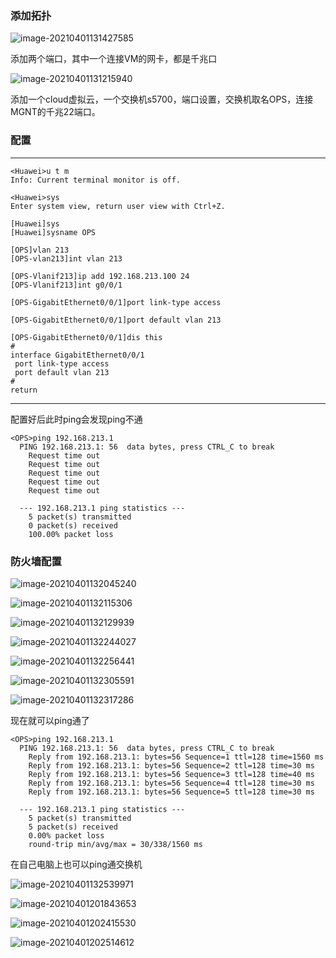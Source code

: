 ### 添加拓扑

![image-20210401131427585](https://i.loli.net/2021/04/01/Tp4xXwesP1vcm3k.png)

添加两个端口，其中一个连接VM的网卡，都是千兆口



![image-20210401131215940](https://i.loli.net/2021/04/01/Sp9RFq1xT8GclKJ.png)

添加一个cloud虚拟云，一个交换机s5700，端口设置，交换机取名OPS，连接MGNT的千兆22端口。

### 配置

------

```
<Huawei>u t m
Info: Current terminal monitor is off.

<Huawei>sys
Enter system view, return user view with Ctrl+Z.

[Huawei]sys	
[Huawei]sysname OPS

[OPS]vlan 213
[OPS-vlan213]int vlan 213

[OPS-Vlanif213]ip add 192.168.213.100 24
[OPS-Vlanif213]int g0/0/1

[OPS-GigabitEthernet0/0/1]port link-type access 

[OPS-GigabitEthernet0/0/1]port default vlan 213

[OPS-GigabitEthernet0/0/1]dis this
#
interface GigabitEthernet0/0/1
 port link-type access
 port default vlan 213
#
return
```

------

配置好后此时ping会发现ping不通

```
<OPS>ping 192.168.213.1
  PING 192.168.213.1: 56  data bytes, press CTRL_C to break
    Request time out
    Request time out
    Request time out
    Request time out
    Request time out

  --- 192.168.213.1 ping statistics ---
    5 packet(s) transmitted
    0 packet(s) received
    100.00% packet loss
```

### 防火墙配置

![image-20210401132045240](https://i.loli.net/2021/04/01/5borsZ6cXjBk7PQ.png)

![image-20210401132115306](https://i.loli.net/2021/04/01/LV5XQvkhlAtIE7q.png)

![image-20210401132129939](https://i.loli.net/2021/04/01/TvkDBLq1selpIdh.png)

![image-20210401132244027](https://i.loli.net/2021/04/01/fX8zvjlNERi64mK.png)

![image-20210401132256441](https://i.loli.net/2021/04/01/KhVoXYcy7UmWu1g.png)

![image-20210401132305591](https://i.loli.net/2021/04/01/7lCha9cI8XvHSGy.png)

![image-20210401132317286](https://i.loli.net/2021/04/01/5nuoNPZXDeyghQw.png)

现在就可以ping通了

```
<OPS>ping 192.168.213.1
  PING 192.168.213.1: 56  data bytes, press CTRL_C to break
    Reply from 192.168.213.1: bytes=56 Sequence=1 ttl=128 time=1560 ms
    Reply from 192.168.213.1: bytes=56 Sequence=2 ttl=128 time=30 ms
    Reply from 192.168.213.1: bytes=56 Sequence=3 ttl=128 time=40 ms
    Reply from 192.168.213.1: bytes=56 Sequence=4 ttl=128 time=30 ms
    Reply from 192.168.213.1: bytes=56 Sequence=5 ttl=128 time=30 ms

  --- 192.168.213.1 ping statistics ---
    5 packet(s) transmitted
    5 packet(s) received
    0.00% packet loss
    round-trip min/avg/max = 30/338/1560 ms
```

在自己电脑上也可以ping通交换机

![image-20210401132539971](https://i.loli.net/2021/04/01/LK5sUzFaCABdoOP.png)



![image-20210401201843653](https://i.loli.net/2021/04/01/7mZN53d84gFRU2h.png)

![image-20210401202415530](https://i.loli.net/2021/04/01/uvIXNCm3PlzH8j6.png)

![image-20210401202514612](https://i.loli.net/2021/04/01/wjhoUkNcqPSugF5.png)
